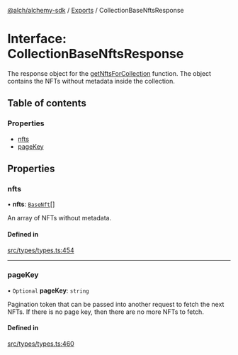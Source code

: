 [@alch/alchemy-sdk](../README.md) / [Exports](../modules.md) / CollectionBaseNftsResponse

# Interface: CollectionBaseNftsResponse

The response object for the [getNftsForCollection](../modules.md#getnftsforcollection) function. The object
contains the NFTs without metadata inside the collection.

## Table of contents

### Properties

- [nfts](CollectionBaseNftsResponse.md#nfts)
- [pageKey](CollectionBaseNftsResponse.md#pagekey)

## Properties

### nfts

• **nfts**: [`BaseNft`](BaseNft.md)[]

An array of NFTs without metadata.

#### Defined in

[src/types/types.ts:454](https://github.com/alchemyplatform/alchemy-sdk-js/blob/9fe1224/src/types/types.ts#L454)

___

### pageKey

• `Optional` **pageKey**: `string`

Pagination token that can be passed into another request to fetch the next
NFTs. If there is no page key, then there are no more NFTs to fetch.

#### Defined in

[src/types/types.ts:460](https://github.com/alchemyplatform/alchemy-sdk-js/blob/9fe1224/src/types/types.ts#L460)
